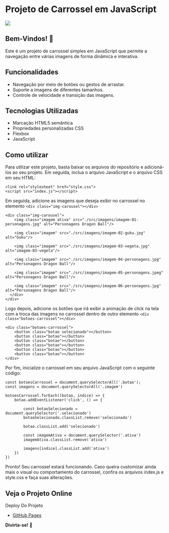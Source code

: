 # Projeto de Carrossel em JavaScript

[<img src="./\src\imagens/tela-readme.gif" target="_blank">](https://github.com/vandesonsantos/portfolio) 

## Bem-Vindos! 👋

Este é um projeto de carrossel simples em JavaScript que permite a navegação entre várias imagens de forma dinâmica e interativa.


## Funcionalidades
- Navegação por meio de botões ou gestos de arrastar.
- Suporte a imagens de diferentes tamanhos.
- Controle de velocidade e transição das imagens.


## Tecnologias Utilizadas
- Marcação HTML5 semântica
- Propriedades personalizadas CSS
- Flexbox
- JavaScript

## Como utilizar
Para utilizar este projeto, basta baixar os arquivos do repositório e adicioná-los ao seu projeto. Em seguida, inclua o arquivo JavaScript e o arquivo CSS em seu HTML:

```
<link rel="stylesheet" href="style.css">
<script src="index.js"></script>
```
Em seguida, adicione as imagens que deseja exibir no carrossel no elemento ```<div class="img-carousel"></div>```

```
<div class="img-carousel">
    <img class="imagem ativa" src="./src/imagens/imagem-01-personagens.jpg" alt="Personagens Dragon Ball"/>

    <img class="imagem" src="./src/imagens/imagem-02-guku.jpg" alt="Guku"/>

    <img class="imagem" src="./src/imagens/imagem-03-vegeta.jpg" alt="imagem-03-vegeta"/>

    <img class="imagem" src="./src/imagens/imagem-04-personagens.jpg" alt="Personagens Dragon Ball"/>

    <img class="imagem" src="./src/imagens/imagem-05-personagens.jpeg" alt="Personagens Dragon Ball"/>

    <img class="imagem" src="./src/imagens/imagem-06-personagens.jpg" alt="Personagens Dragon Ball"/>
  </div>
</div>
```

Logo depois, adicione os botões que irá exibir a animação de click na tela com a troca das imagens no carrossel dentro de outro elemento ```<div class="botoes-carrossel"></div>```

```
<div class="botoes-carrossel">
    <button class="botao selecionado"></button>
    <button class="botao"></button>
    <button class="botao"></button>
    <button class="botao"></button>
    <button class="botao"></button>
    <button class="botao"></button>
</div>
```

Por fim, inicialize o carrossel em seu arquivo JavaScript com o seguinte código:

```
const botoesCarrossel = document.querySelectorAll('.botao');
const imagens = document.querySelectorAll('.imagem')

botoesCarrossel.forEach((botao, indice) => {
    botao.addEventListener('click', () => {
    
        const botaoSelecionado = document.querySelector('.selecionado')
        botaoSelecionado.classList.remove('selecionado')

        botao.classList.add('selecionado')

        const imagemAtiva = document.querySelector('.ativa')
        imagemAtiva.classList.remove('ativa')
 
        imagens[indice].classList.add('ativa')
    })
})
```

Pronto! Seu carrossel estará funcionando. Caso queira customizar ainda mais o visual ou comportamento do carrossel, confira os arquivos index.js e style.css e faça suas alterações.

## Veja o Projeto Online
Deploy Do Projeto
- [GitHub Pages](https://vandesonsantos.github.io/carrossel-imagens-dragon-ball/)  


**Divirta-se!** 🚀
